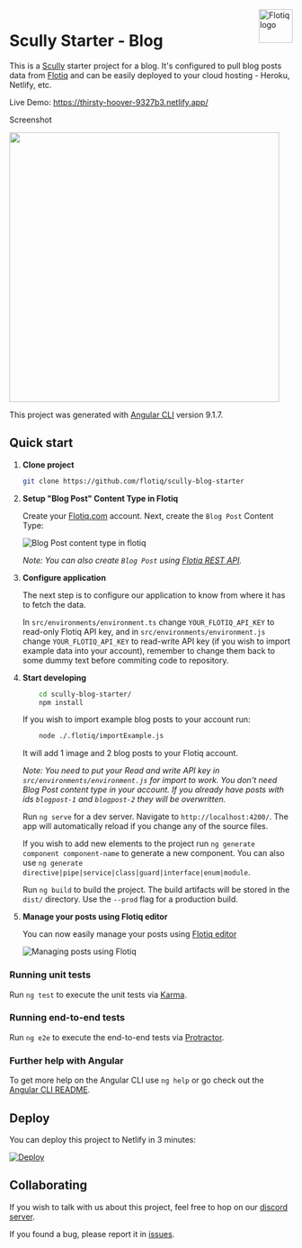 <a href="https://flotiq.com/">
    <img src="https://editor.flotiq.com/fonts/fq-logo.svg" alt="Flotiq logo" title="Flotiq" align="right" height="60" />
</a>

Scully Starter - Blog
========================

This is a [Scully](https://scully.io/) starter project for a blog. It's configured to pull blog posts data from [Flotiq](https://flotiq.com) and can be easily deployed to your cloud hosting - Heroku, Netlify, etc.

Live Demo: https://thirsty-hoover-9327b3.netlify.app/

Screenshot

<img src="https://github.com/flotiq/gatsby-starter-blog/raw/master/docs/flotiq-starter-blogposts.png" width=480 />

This project was generated with [Angular CLI](https://github.com/angular/angular-cli) version 9.1.7.

## Quick start

1. **Clone project**

    ```bash
   git clone https://github.com/flotiq/scully-blog-starter
   ```

1. **Setup "Blog Post" Content Type in Flotiq**

   Create your [Flotiq.com](https://flotiq.com) account. Next, create the `Blog Post` Content Type:

   ![Blog Post content type in flotiq](docs/create-definition-blogpost.png)
    
   _Note: You can also create `Blog Post` using [Flotiq REST API](https://flotiq.com/docs/API/)._ 

1. **Configure application**
    
    The next step is to configure our application to know from where it has to fetch the data.
    
    In `src/environments/environment.ts` change `YOUR_FLOTIQ_API_KEY` to read-only Flotiq API key, and in `src/environments/environment.js` change `YOUR_FLOTIQ_API_KEY` to read-write API key (if you wish to import example data into your account), remember to change them back to some dummy text before commiting code to repository.
    
1.  **Start developing**

    ```sh
        cd scully-blog-starter/
        npm install
    ```
    If you wish to import example blog posts to your account run:
            
    ```sh
        node ./.flotiq/importExample.js
    ```
    
    It will add 1 image and 2 blog posts to your Flotiq account.
        
    _Note: You need to put your Read and write API key in `src/environments/environment.js` for import to work. You don't need Blog Post content type in your account. If you already have posts with ids `blogpost-1` and `blogpost-2` they will be overwritten._

    Run `ng serve` for a dev server. Navigate to `http://localhost:4200/`. The app will automatically reload if you change any of the source files.

    If you wish to add new elements to the project run `ng generate component component-name` to generate a new component. You can also use `ng generate directive|pipe|service|class|guard|interface|enum|module`.

    Run `ng build` to build the project. The build artifacts will be stored in the `dist/` directory. Use the `--prod` flag for a production build.

1. **Manage your posts using Flotiq editor**
      
    You can now easily manage your posts using [Flotiq editor](https://editor.flotiq.com)
    
    ![Managing posts using Flotiq](docs/manage-blogposts.png)

### Running unit tests

Run `ng test` to execute the unit tests via [Karma](https://karma-runner.github.io).

### Running end-to-end tests

Run `ng e2e` to execute the end-to-end tests via [Protractor](http://www.protractortest.org/).

### Further help with Angular

To get more help on the Angular CLI use `ng help` or go check out the [Angular CLI README](https://github.com/angular/angular-cli/blob/master/README.md).

## Deploy

  You can deploy this project to Netlify in 3 minutes:
  
  [![Deploy](https://www.netlify.com/img/deploy/button.svg)](https://app.netlify.com/start/deploy?repository=https://github.com/flotiq/scully-starter-blog)


## Collaborating

   If you wish to talk with us about this project, feel free to hop on our [discord server](https://discord.gg/FwXcHnX).
   
   If you found a bug, please report it in [issues](https://github.com/flotiq/scully-starter-blog/issues).
